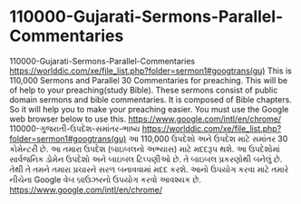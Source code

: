 # 110000-Gujarati-Sermons-Parallel-Commentaries
110000-Gujarati-Sermons-Parallel-Commentaries  https://worlddic.com/xe/file_list.php?folder=sermon1#googtrans(gu)  This is 110,000 Sermons and Parallel 30 Commentaries for preaching. This will be of help to your preaching(study Bible).  These sermons consist of public domain sermons and bible commentaries. It is composed of Bible chapters.  So it will help you to make your preaching easier. You must use the Google web browser below to use this. https://www.google.com/intl/en/chrome/  110000-ગુજરાતી-ઉપદેશ-સમાંતર-ભાષ્ય https://worlddic.com/xe/file_list.php?folder=sermon1#googtrans(gu) આ 110,000 ઉપદેશો અને ઉપદેશ માટે સમાંતર 30 કોમેન્ટરી છે. આ તમારા ઉપદેશ (બાઇબલનો અભ્યાસ) માટે મદદરૂપ થશે. આ ઉપદેશોમાં સાર્વજનિક ડોમેન ઉપદેશો અને બાઇબલ ટિપ્પણીઓ છે. તે બાઇબલ પ્રકરણોથી બનેલું છે. તેથી તે તમને તમારા પ્રચારને સરળ બનાવવામાં મદદ કરશે. આનો ઉપયોગ કરવા માટે તમારે નીચેના Google વેબ બ્રાઉઝરનો ઉપયોગ કરવો આવશ્યક છે. https://www.google.com/intl/en/chrome/
